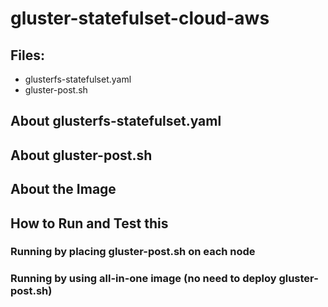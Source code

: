 # gluster-statefulset-cloud-aws

## Files:
- glusterfs-statefulset.yaml
- gluster-post.sh


## About glusterfs-statefulset.yaml


## About gluster-post.sh


## About the Image


## How to Run and Test this


### Running by placing gluster-post.sh on each node


### Running by using all-in-one image (no need to deploy gluster-post.sh)





